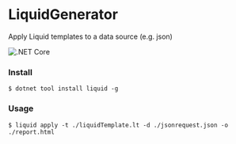 # LiquidGenerator

Apply Liquid templates to a data source (e.g. json)

![.NET Core](https://github.com/jorelius/LiquidGenerator/workflows/.NET%20Core/badge.svg)


### Install ###

```console
$ dotnet tool install liquid -g
```

### Usage ###

```console
$ liquid apply -t ./liquidTemplate.lt -d ./jsonrequest.json -o ./report.html
```